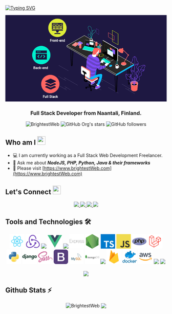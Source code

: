 [![Typing SVG](https://readme-typing-svg.herokuapp.com?font=Pacifico&color=%2336BCF7&size=48&center=true&vCenter=true&width=1200&height=100&lines=Hi,+Call+me+Lenni;Or+Full+Stack;Or+Crazy+Developer)](https://git.io/typing-svg)

<p align="center">
  <img src="https://github.com/techcaptain83/techcaptain83/blob/main/Logo.gif" />
</p>

<h3 align="center">Full Stack Developer from Naantali, Finland.</h3>

<div align="center">
      <img src="https://komarev.com/ghpvc/?username=BrightestWeb&label=Profile%20views&color=0e75b6&style=flat" alt="BrightestWeb" />
      <img alt="GitHub Org's stars" src="https://img.shields.io/github/stars/BrightestWeb?style=social"> 
      <img alt="GitHub followers" src="https://img.shields.io/github/followers/BrightestWeb?style=social">
</div>

## Who am I <img src="https://media.giphy.com/media/pDh3IDoUswmZrqdRip/giphy.gif" height="27px" width="25px">

- 💻 I am currently working as a Full Stack Web Development Freelancer.
- 💬 Ask me about **_NodeJS, PHP, Python, Java & their frameworks_**
- 📄 Please visit [https://www.brightestWeb.com](https://www.brightestWeb.com)

## Let's Connect <img src="https://media.giphy.com/media/jOz35yxbuhvVQDKrce/giphy.gif" height="27px" width="25px">

<div align="center">
      <a href="https://www.linkedin.com/in/BrightestWeb/">
        <img src="https://img.shields.io/badge/LinkedIn-0077B5?style=for-the-badge&logo=linkedin&logoColor=white">
      </a>
      <a href="https://github.com/BrightestWeb/">
        <img src="https://img.shields.io/badge/GitHub-100000?style=for-the-badge&logo=github&logoColor=white">
      </a>
      <a href="mikael971120@gmail.com">
        <img src="https://img.shields.io/badge/Gmail-D14836?style=for-the-badge&logo=gmail&logoColor=white">
      </a>
      <a href="https://www.instagram.com/BrightestWeb/">
        <img src="https://img.shields.io/badge/Instagram-E4405F?style=for-the-badge&logo=instagram&logoColor=white">
      </a>
</div>

## Tools and Technologies 🛠

<div align="center">
<code><img height="45" src="https://raw.githubusercontent.com/github/explore/80688e429a7d4ef2fca1e82350fe8e3517d3494d/topics/react/react.png"></code>
<code><img height="45" src="https://raw.githubusercontent.com/github/explore/80688e429a7d4ef2fca1e82350fe8e3517d3494d/topics/redux/redux.png"></code>
<code><img height="45" src="https://cdn.worldvectorlogo.com/logos/next-js.svg"></code>
<code><img height="45" src="https://raw.githubusercontent.com/github/explore/80688e429a7d4ef2fca1e82350fe8e3517d3494d/topics/vue/vue.png"></code>
<code><img height="45" src="https://www.vectorlogo.zone/logos/nuxtjs/nuxtjs-icon.svg"></code>
<code><img height="45" src="https://raw.githubusercontent.com/github/explore/80688e429a7d4ef2fca1e82350fe8e3517d3494d/topics/express/express.png"></code>
<code><img height="45" src="https://raw.githubusercontent.com/github/explore/80688e429a7d4ef2fca1e82350fe8e3517d3494d/topics/nodejs/nodejs.png"></code>
<code><img height="45" src="https://raw.githubusercontent.com/github/explore/80688e429a7d4ef2fca1e82350fe8e3517d3494d/topics/typescript/typescript.png"></code>
<code><img height="45" src="https://raw.githubusercontent.com/github/explore/80688e429a7d4ef2fca1e82350fe8e3517d3494d/topics/javascript/javascript.png"></code>
<code><img height="45" src="https://raw.githubusercontent.com/github/explore/80688e429a7d4ef2fca1e82350fe8e3517d3494d/topics/php/php.png"></code>
<code><img height="45" src="https://raw.githubusercontent.com/github/explore/80688e429a7d4ef2fca1e82350fe8e3517d3494d/topics/laravel/laravel.png"></code>
<code><img height="45" src="https://raw.githubusercontent.com/github/explore/80688e429a7d4ef2fca1e82350fe8e3517d3494d/topics/python/python.png"></code>
<code><img height="45" src="https://raw.githubusercontent.com/github/explore/80688e429a7d4ef2fca1e82350fe8e3517d3494d/topics/django/django.png"></code>
<code><img height="45" src="https://raw.githubusercontent.com/github/explore/80688e429a7d4ef2fca1e82350fe8e3517d3494d/topics/sass/sass.png"></code>
<code><img height="45" src="https://raw.githubusercontent.com/github/explore/80688e429a7d4ef2fca1e82350fe8e3517d3494d/topics/bootstrap/bootstrap.png"></code>
<code><img height="45" src="https://raw.githubusercontent.com/github/explore/80688e429a7d4ef2fca1e82350fe8e3517d3494d/topics/mysql/mysql.png"></code>
<code><img height="45" src="https://raw.githubusercontent.com/github/explore/80688e429a7d4ef2fca1e82350fe8e3517d3494d/topics/mongodb/mongodb.png"></code>
<code><img height="45" src="https://cdn.iconscout.com/icon/free/png-256/postgresql-226047.png"></code>
<code><img height="45" src="https://raw.githubusercontent.com/github/explore/80688e429a7d4ef2fca1e82350fe8e3517d3494d/topics/firebase/firebase.png"></code>
<code><img height="45" src="https://raw.githubusercontent.com/github/explore/80688e429a7d4ef2fca1e82350fe8e3517d3494d/topics/docker/docker.png" ></code>
<code><img height="45" src="https://raw.githubusercontent.com/github/explore/80688e429a7d4ef2fca1e82350fe8e3517d3494d/topics/aws/aws.png"></code>
<code><img height="45" src="https://camo.githubusercontent.com/add2c9721e333f0043ac938f3dadbc26a282776e01b95b308fcaba5afaf74ae3/68747470733a2f2f6173736574732e76657263656c2e636f6d2f696d6167652f75706c6f61642f76313538383830353835382f7265706f7369746f726965732f76657263656c2f6c6f676f2e706e67"></code>
<code><img height="45" src="https://brandslogos.com/wp-content/uploads/images/heroku-logo.png"></code>

<br>
<br>
  <img align="center" src="https://github-readme-stats.vercel.app/api/top-langs/?username=1hanzla100&theme=dark&layout=compact&langs_count=20&hide_title=true"/>
</div>

<!-- Github Stats Section -->

## Github Stats ⚡

<p align=center>
  <div align=center>
      <img align="center" width="45%" src="https://github-readme-streak-stats.herokuapp.com/?user=BrightestWeb&theme=react&border=61dafb&hide_border=true" alt="BrightestWeb" />
      <img align="center" width="45%" src="https://github-readme-stats.vercel.app/api?username=BrightestWeb&show_icons=true&theme=react&border_color=61dafb&hide_border=true" />
  </div>
</p>
